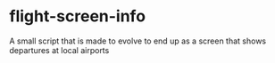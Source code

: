 # flight-screen-info
A small script that is made to evolve to end up as a screen that shows departures at local airports
